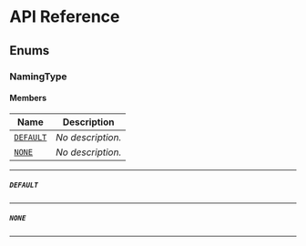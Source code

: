 # API Reference <a name="API Reference" id="api-reference"></a>





## Enums <a name="Enums" id="Enums"></a>

### NamingType <a name="NamingType" id="@gammarers/aws-resource-naming.ResourceNaming.NamingType"></a>

#### Members <a name="Members" id="Members"></a>

| **Name** | **Description** |
| --- | --- |
| <code><a href="#@gammarers/aws-resource-naming.ResourceNaming.NamingType.DEFAULT">DEFAULT</a></code> | *No description.* |
| <code><a href="#@gammarers/aws-resource-naming.ResourceNaming.NamingType.NONE">NONE</a></code> | *No description.* |

---

##### `DEFAULT` <a name="DEFAULT" id="@gammarers/aws-resource-naming.ResourceNaming.NamingType.DEFAULT"></a>

---


##### `NONE` <a name="NONE" id="@gammarers/aws-resource-naming.ResourceNaming.NamingType.NONE"></a>

---

